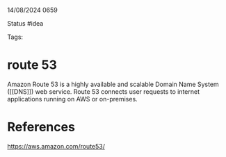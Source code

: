 14/08/2024 0659

Status #idea

Tags:

# route 53

Amazon Route 53 is a highly available and scalable Domain Name System ([[DNS]]) web service. Route 53 connects user requests to internet applications running on AWS or on-premises.
# References

https://aws.amazon.com/route53/